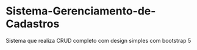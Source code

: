 # Sistema-Gerenciamento-de-Cadastros
Sistema que realiza CRUD completo com design simples com bootstrap 5 
